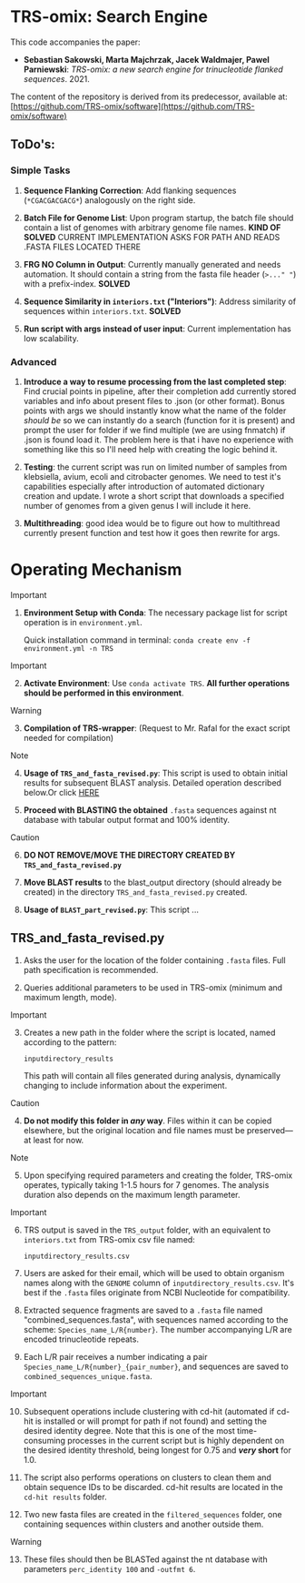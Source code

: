 # TRS-omix: Search Engine

This code accompanies the paper:

- **Sebastian Sakowski, Marta Majchrzak, Jacek Waldmajer, Pawel Parniewski**: *TRS-omix: a new search engine for trinucleotide flanked sequences*. 2021.

The content of the repository is derived from its predecessor, available at:
[https://github.com/TRS-omix/software](https://github.com/TRS-omix/software)

## ToDo's:

### Simple Tasks

1. **Sequence Flanking Correction**: Add flanking sequences (`*CGACGACGACG*`) analogously on the right side. 

2. **Batch File for Genome List**: Upon program startup, the batch file should contain a list of genomes with arbitrary genome file names. **KIND OF SOLVED** CURRENT IMPLEMENTATION ASKS FOR PATH AND READS .FASTA FILES LOCATED THERE 

3. **FRG NO Column in Output**: Currently manually generated and needs automation. It should contain a string from the fasta file header (`>..." "`) with a prefix-index. **SOLVED**

4. **Sequence Similarity in `interiors.txt` ("Interiors")**: Address similarity of sequences within `interiors.txt`. **SOLVED**

5. **Run script with args instead of user input**: Current implementation has low scalability.

### Advanced

1. **Introduce a way to resume processing from the last completed step**: Find crucial points in pipeline, after their completion add currently stored variables and info about present files to .json (or other format). Bonus points with args we should instantly know what the name of the folder *should be* so we can instantly do a search (function for it is present) and prompt the user for folder if we find multiple (we are using fnmatch) if .json is found load it. The problem here is that i have no experience with something like this so I'll need help with creating the logic behind it. 

2. **Testing**: the current script was run on limited number of samples from klebsiella, avium, ecoli and citrobacter genomes. We need to test it's capabilities especially after introduction of automated dictionary creation and update. I wrote a short script that downloads a specified number of genomes from a given genus I will include it here. 

3. **Multithreading**: good idea would be to figure out how to multithread currently present function and test how it goes then rewrite for args.

# Operating Mechanism

> [!IMPORTANT]
> 1. **Environment Setup with Conda**: The necessary package list for script operation is in `environment.yml`.
>    
>    Quick installation command in terminal: `conda create env -f environment.yml -n TRS`

> [!IMPORTANT]
> 2. **Activate Environment**: Use `conda activate TRS`. **All further operations should be performed in this environment**.

> [!WARNING]
> 3. **Compilation of TRS-wrapper**: (Request to Mr. Rafal for the exact script needed for compilation)

> [!NOTE]
> 4. **Usage of `TRS_and_fasta_revised.py`**: This script is used to obtain initial results for subsequent BLAST analysis. Detailed operation described below.Or click [HERE](#trs_and_fasta_revised_py)

5. **Proceed with BLASTING the obtained** `.fasta` sequences against nt database with tabular output format and 100% identity.

> [!CAUTION]
> 6. **DO NOT REMOVE/MOVE THE DIRECTORY CREATED BY `TRS_and_fasta_revised.py`**

7. **Move BLAST results** to the blast_output directory (should already be created) in the directory `TRS_and_fasta_revised.py` created.

8. **Usage of `BLAST_part_revised.py`**: This script ...

## TRS_and_fasta_revised.py

1. Asks the user for the location of the folder containing `.fasta` files. Full path specification is recommended.

2. Queries additional parameters to be used in TRS-omix (minimum and maximum length, mode).

> [!IMPORTANT]
> 3. Creates a new path in the folder where the script is located, named according to the pattern:
>    
>    `inputdirectory_results`
>    
>    This path will contain all files generated during analysis, dynamically changing to include information about the experiment.

> [!CAUTION]
> 4. **Do not modify this folder in _any_ way**. Files within it can be copied elsewhere, but the original location and file names must be preserved—at least for now.

> [!NOTE]
> 5. Upon specifying required parameters and creating the folder, TRS-omix operates, typically taking 1-1.5 hours for 7 genomes. The analysis duration also depends on the maximum length parameter.

> [!IMPORTANT]
> 6. TRS output is saved in the `TRS_output` folder, with an equivalent to `interiors.txt` from TRS-omix csv file named:
>    
>    `inputdirectory_results.csv`

7. Users are asked for their email, which will be used to obtain organism names along with the `GENOME` column of `inputdirectory_results.csv`. It's best if the `.fasta` files originate from NCBI Nucleotide for compatibility.

8. Extracted sequence fragments are saved to a `.fasta` file named "combined_sequences.fasta", with sequences named according to the scheme: `Species_name_L/R{number}`. The number accompanying L/R are encoded trinucleotide repeats.

9. Each L/R pair receives a number indicating a pair `Species_name_L/R{number}_{pair_number}`, and sequences are saved to `combined_sequences_unique.fasta`.

> [!IMPORTANT]
> 10. Subsequent operations include clustering with cd-hit (automated if cd-hit is installed or will prompt for path if not found) and setting the desired identity degree.
>     Note that this is one of the most time-consuming processes in the current script but is highly dependent on the desired identity threshold, being longest for 0.75 and **_very_ short** for 1.0.

11. The script also performs operations on clusters to clean them and obtain sequence IDs to be discarded. cd-hit results are located in the `cd-hit results` folder.

12. Two new fasta files are created in the `filtered_sequences` folder, one containing sequences within clusters and another outside them.

> [!WARNING]
> 13. These files should then be BLASTed against the nt database with parameters `perc_identity 100` and `-outfmt 6`.



